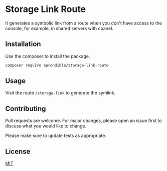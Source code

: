 # Storage Link Route

It generates a symbolic link from a route when you don't have access to the console, for example, in shared servers with cpanel.

## Installation

Use the composer to install the package.

```bash
composer require aprendible/storage-link-route
```

## Usage
Visit the route ```/storage-link``` to generate the symlink.

## Contributing
Pull requests are welcome. For major changes, please open an issue first to discuss what you would like to change.

Please make sure to update tests as appropriate.

## License
[MIT](https://choosealicense.com/licenses/mit/)
